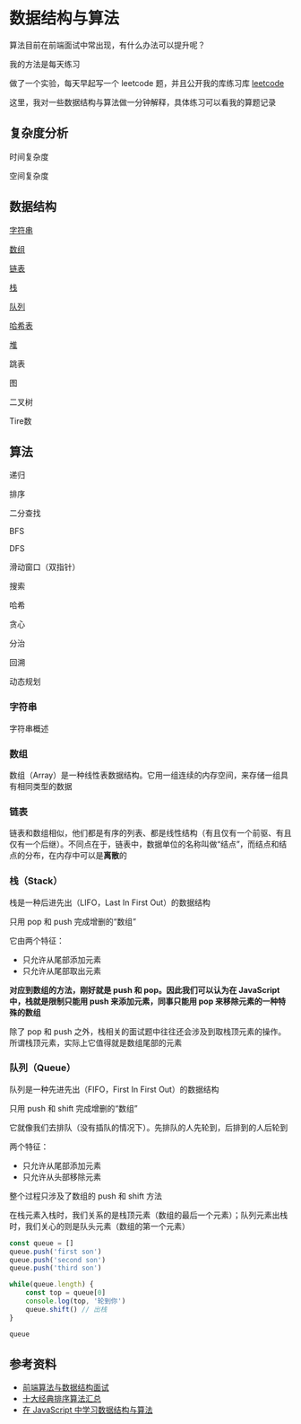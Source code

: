 # 数据结构与算法



算法目前在前端面试中常出现，有什么办法可以提升呢？

我的方法是每天练习

做了一个实验，每天早起写一个 leetcode 题，并且公开我的库练习库 [leetcode](https://github.com/johanazhu/leetcode)

这里，我对一些数据结构与算法做一分钟解释，具体练习可以看我的算题记录



## 复杂度分析

时间复杂度

空间复杂度



## 数据结构

[字符串](#字符串)

[数组](#数组)

[链表](#链表)

[栈](#栈（Stack）)

[队列](#队列（Queue）)

[哈希表](#哈希表)

[堆](#堆)

跳表

图

二叉树

Tire数



## 算法



递归

排序

二分查找

BFS

DFS

滑动窗口（双指针）

搜索

哈希

贪心

分治

回溯

动态规划



### 字符串

字符串概述



### 数组

数组（Array）是一种线性表数据结构。它用一组连续的内存空间，来存储一组具有相同类型的数据



### 链表

链表和数组相似，他们都是有序的列表、都是线性结构（有且仅有一个前驱、有且仅有一个后继）。不同点在于，链表中，数据单位的名称叫做“结点”，而结点和结点的分布，在内存中可以是**离散**的



### 栈（Stack）

栈是一种后进先出（LIFO，Last In First Out）的数据结构

只用 pop 和 push 完成增删的“数组”

它由两个特征：

- 只允许从尾部添加元素
- 只允许从尾部取出元素

**对应到数组的方法，刚好就是 push 和 pop。因此我们可以认为在 JavaScript 中，栈就是限制只能用 push 来添加元素，同事只能用 pop 来移除元素的一种特殊的数组**

除了 pop 和 push 之外，栈相关的面试题中往往还会涉及到取栈顶元素的操作。所谓栈顶元素，实际上它值得就是数组尾部的元素



### 队列（Queue）

队列是一种先进先出（FIFO，First In First Out）的数据结构

只用 push 和 shift 完成增删的“数组”

它就像我们去排队（没有插队的情况下）。先排队的人先轮到，后排到的人后轮到

两个特征：

- 只允许从尾部添加元素
- 只允许从头部移除元素

整个过程只涉及了数组的 push 和 shift 方法

在栈元素入栈时，我们关系的是栈顶元素（数组的最后一个元素）；队列元素出栈时，我们关心的则是队头元素（数组的第一个元素）

```javascript
const queue = []
queue.push('first son')
queue.push('second son')
queue.push('third son')

while(queue.length) {
    const top = queue[0]
    console.log(top, '轮到你')
    queue.shift() // 出栈
}

queue
```















## 参考资料

- [前端算法与数据结构面试](https://juejin.im/book/6844733800300150797/section/6844733800342093832)
- [十大经典排序算法汇总](https://mp.weixin.qq.com/s?__biz=MjM5NDkxMTgyNw==&mid=2653061880&idx=2&sn=1d704d7f84bfa7264d02a509f96b5839&chksm=bd56a1c48a2128d25b23c0b33525a31f225f47a4ca84e32e4e31397ab653b48f12f0a6ae23c8&mpshare=1&scene=1&srcid=&sharer_sharetime=1567569370392&sharer_shareid=778ad5bf3b27e0078eb105d7277263f6#rd)
- [在 JavaScript 中学习数据结构与算法](https://juejin.cn/post/6844903482432962573)



